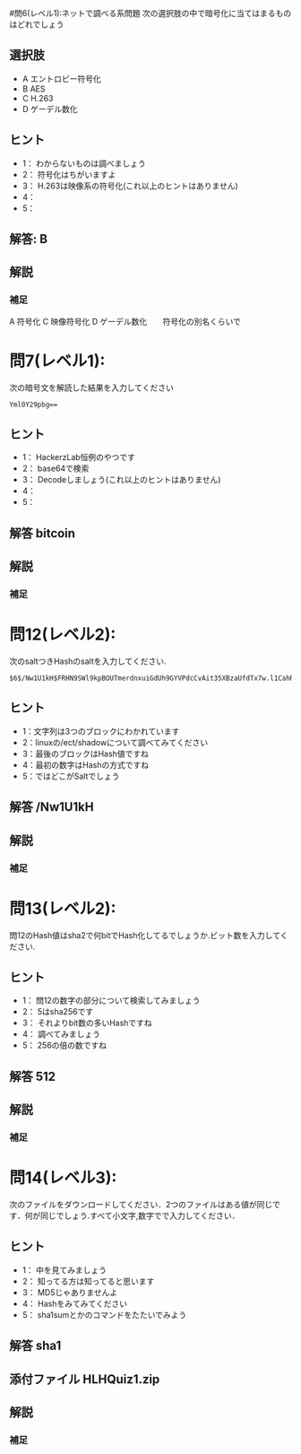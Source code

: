 #問6(レベル1):ネットで調べる系問題
次の選択肢の中で暗号化に当てはまるものはどれでしょう 

## 選択肢
- A エントロピー符号化 
- B AES 
- C H.263
- D ゲーデル数化
## ヒント
* 1： わからないものは調べましょう
* 2： 符号化はちがいますよ
* 3： H.263は映像系の符号化(これ以上のヒントはありません)
* 4：
* 5：
## 解答: B
## 解説
### 補足 
A 符号化
C 映像符号化
D ゲーデル数化　　符号化の別名くらいで


# 問7(レベル1):
次の暗号文を解読した結果を入力してください

```
Yml0Y29pbg==
```

## ヒント
* 1： HackerzLab恒例のやつです
* 2： base64で検索
* 3： Decodeしましょう(これ以上のヒントはありません)
* 4：
* 5：
## 解答 bitcoin
## 解説
### 補足

# 問12(レベル2):
次のsaltつきHashのsaltを入力してください.

```
$6$/Nw1U1kH$FRHN9SWl9kpBOUTmerdnxuiGdUh9GYVPdcCvAit35XBzaUfdTx7w.l1CahRUPTEHFnkV8HD7INRsLisFoybqx.
```
## ヒント
* 1：文字列は3つのブロックにわかれています
* 2：linuxの/ect/shadowについて調べてみてください
* 3：最後のブロックはHash値ですね 
* 4：最初の数字はHashの方式ですね
* 5：ではどこがSaltでしょう
## 解答  /Nw1U1kH
## 解説
### 補足

# 問13(レベル2):
問12のHash値はsha2で何bitでHash化してるでしょうか.ビット数を入力してください.

## ヒント
* 1： 問12の数字の部分について検索してみましょう
* 2： 5はsha256です
* 3： それよりbit数の多いHashですね
* 4： 調べてみましょう
* 5： 256の倍の数ですね
## 解答 512
## 解説
### 補足



# 問14(レベル3):
次のファイルをダウンロードしてください．2つのファイルはある値が同じです．何が同じでしょう.すべて小文字,数字でで入力してください．
## ヒント
* 1： 中を見てみましょう　
* 2： 知ってる方は知ってると思います
* 3： MD5じゃありませんよ
* 4： Hashをみてみてください
* 5： sha1sumとかのコマンドをたたいでみよう
## 解答 sha1
## 添付ファイル HLHQuiz1.zip
## 解説
### 補足
